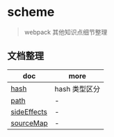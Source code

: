 # scheme

> webpack 其他知识点细节整理

## 文档整理

| doc                             | more          |
| ------------------------------- | ------------- |
| [hash](./hash.md)               | hash 类型区分 |
| [path](./path.md)               | -             |
| [sideEffects](./sideEffects.md) | -             |
| [sourceMap](./sourceMap.md)     | -             |
